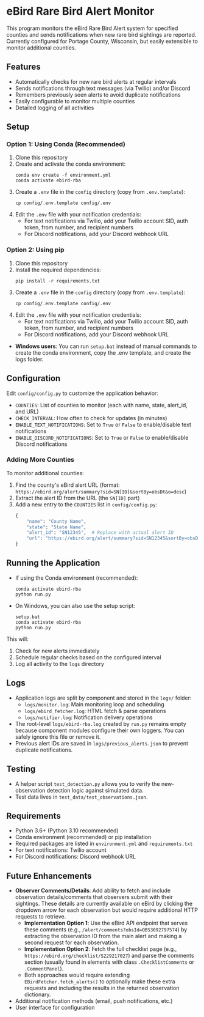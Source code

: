# eBird Rare Bird Alert Monitor

This program monitors the eBird Rare Bird Alert system for specified counties and sends notifications when new rare bird sightings are reported. Currently configured for Portage County, Wisconsin, but easily extensible to monitor additional counties.

## Features

- Automatically checks for new rare bird alerts at regular intervals
- Sends notifications through text messages (via Twilio) and/or Discord
- Remembers previously seen alerts to avoid duplicate notifications
- Easily configurable to monitor multiple counties
- Detailed logging of all activities

## Setup

### Option 1: Using Conda (Recommended)

1. Clone this repository
2. Create and activate the conda environment:
   ```
   conda env create -f environment.yml
   conda activate ebird-rba
   ```
3. Create a `.env` file in the `config` directory (copy from `.env.template`):
   ```
   cp config/.env.template config/.env
   ```
4. Edit the `.env` file with your notification credentials:
   - For text notifications via Twilio, add your Twilio account SID, auth token, from number, and recipient numbers
   - For Discord notifications, add your Discord webhook URL

### Option 2: Using pip

1. Clone this repository
2. Install the required dependencies:
   ```
   pip install -r requirements.txt
   ```
3. Create a `.env` file in the `config` directory (copy from `.env.template`):
   ```
   cp config/.env.template config/.env
   ```
4. Edit the `.env` file with your notification credentials:
   - For text notifications via Twilio, add your Twilio account SID, auth token, from number, and recipient numbers
   - For Discord notifications, add your Discord webhook URL

- **Windows users**: You can run `setup.bat` instead of manual commands to create the conda environment, copy the .env template, and create the logs folder.

## Configuration

Edit `config/config.py` to customize the application behavior:

- `COUNTIES`: List of counties to monitor (each with name, state, alert_id, and URL)
- `CHECK_INTERVAL`: How often to check for updates (in minutes)
- `ENABLE_TEXT_NOTIFICATIONS`: Set to `True` or `False` to enable/disable text notifications
- `ENABLE_DISCORD_NOTIFICATIONS`: Set to `True` or `False` to enable/disable Discord notifications

### Adding More Counties

To monitor additional counties:

1. Find the county's eBird alert URL (format: `https://ebird.org/alert/summary?sid=SN[ID]&sortBy=obsDt&o=desc`)
2. Extract the alert ID from the URL (the `SN[ID]` part)
3. Add a new entry to the `COUNTIES` list in `config/config.py`:
   ```python
   {
       "name": "County Name",
       "state": "State Name",
       "alert_id": "SN12345",  # Replace with actual alert ID
       "url": "https://ebird.org/alert/summary?sid=SN12345&sortBy=obsDt&o=desc"
   }
   ```

## Running the Application

- If using the Conda environment (recommended):
  ```
  conda activate ebird-rba
  python run.py
  ```
- On Windows, you can also use the setup script:
  ```
  setup.bat
  conda activate ebird-rba
  python run.py
  ```

This will:
1. Check for new alerts immediately
2. Schedule regular checks based on the configured interval
3. Log all activity to the `logs` directory

## Logs

- Application logs are split by component and stored in the `logs/` folder:
  - `logs/monitor.log`: Main monitoring loop and scheduling
  - `logs/ebird_fetcher.log`: HTML fetch & parse operations
  - `logs/notifier.log`: Notification delivery operations
- The root-level `logs/ebird-rba.log` created by `run.py` remains empty because component modules configure their own loggers. You can safely ignore this file or remove it.
- Previous alert IDs are saved in `logs/previous_alerts.json` to prevent duplicate notifications.

## Testing

- A helper script `test_detection.py` allows you to verify the new‐observation detection logic against simulated data.
- Test data lives in `test_data/test_observations.json`.

## Requirements

- Python 3.6+ (Python 3.10 recommended)
- Conda environment (recommended) or pip installation
- Required packages are listed in `environment.yml` and `requirements.txt`
- For text notifications: Twilio account
- For Discord notifications: Discord webhook URL

## Future Enhancements

- **Observer Comments/Details**: Add ability to fetch and include observation details/comments that observers submit with their sightings. These details are currently available on eBird by clicking the dropdown arrow for each observation but would require additional HTTP requests to retrieve.
  - **Implementation Option 1**: Use the eBird API endpoint that serves these comments (e.g., `/alert/comments?obsId=OBS3092797574`) by extracting the observation ID from the main alert and making a second request for each observation.
  - **Implementation Option 2**: Fetch the full checklist page (e.g., `https://ebird.org/checklist/S229217027`) and parse the comments section (usually found in elements with class `.ChecklistComments` or `.CommentPanel`).
  - Both approaches would require extending `EBirdFetcher.fetch_alerts()` to optionally make these extra requests and including the results in the returned observation dictionary.
- Additional notification methods (email, push notifications, etc.)
- User interface for configuration